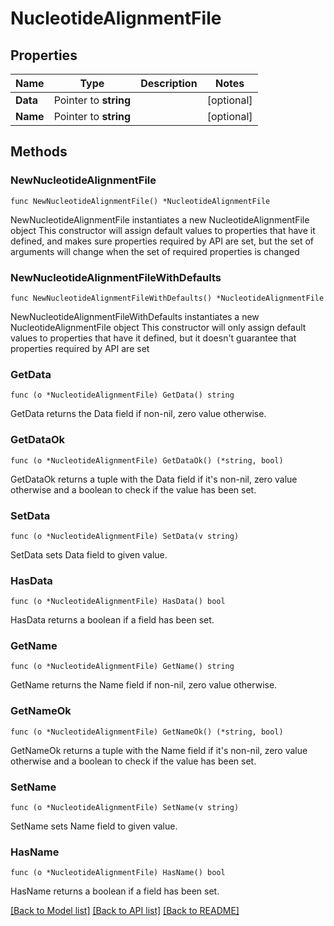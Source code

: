 # NucleotideAlignmentFile

## Properties

Name | Type | Description | Notes
------------ | ------------- | ------------- | -------------
**Data** | Pointer to **string** |  | [optional] 
**Name** | Pointer to **string** |  | [optional] 

## Methods

### NewNucleotideAlignmentFile

`func NewNucleotideAlignmentFile() *NucleotideAlignmentFile`

NewNucleotideAlignmentFile instantiates a new NucleotideAlignmentFile object
This constructor will assign default values to properties that have it defined,
and makes sure properties required by API are set, but the set of arguments
will change when the set of required properties is changed

### NewNucleotideAlignmentFileWithDefaults

`func NewNucleotideAlignmentFileWithDefaults() *NucleotideAlignmentFile`

NewNucleotideAlignmentFileWithDefaults instantiates a new NucleotideAlignmentFile object
This constructor will only assign default values to properties that have it defined,
but it doesn't guarantee that properties required by API are set

### GetData

`func (o *NucleotideAlignmentFile) GetData() string`

GetData returns the Data field if non-nil, zero value otherwise.

### GetDataOk

`func (o *NucleotideAlignmentFile) GetDataOk() (*string, bool)`

GetDataOk returns a tuple with the Data field if it's non-nil, zero value otherwise
and a boolean to check if the value has been set.

### SetData

`func (o *NucleotideAlignmentFile) SetData(v string)`

SetData sets Data field to given value.

### HasData

`func (o *NucleotideAlignmentFile) HasData() bool`

HasData returns a boolean if a field has been set.

### GetName

`func (o *NucleotideAlignmentFile) GetName() string`

GetName returns the Name field if non-nil, zero value otherwise.

### GetNameOk

`func (o *NucleotideAlignmentFile) GetNameOk() (*string, bool)`

GetNameOk returns a tuple with the Name field if it's non-nil, zero value otherwise
and a boolean to check if the value has been set.

### SetName

`func (o *NucleotideAlignmentFile) SetName(v string)`

SetName sets Name field to given value.

### HasName

`func (o *NucleotideAlignmentFile) HasName() bool`

HasName returns a boolean if a field has been set.


[[Back to Model list]](../README.md#documentation-for-models) [[Back to API list]](../README.md#documentation-for-api-endpoints) [[Back to README]](../README.md)


